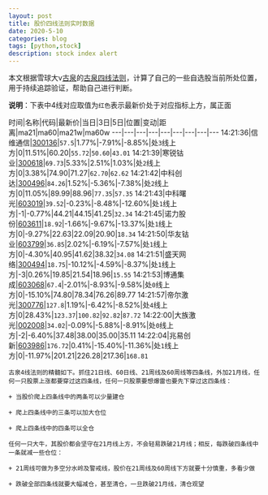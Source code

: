 ```yaml
---
layout: post
title: 股价四线法则实时数据
date: 2020-5-10
categories: blog
tags: [python,stock]
description: stock index alert
---
```



本文根据雪球大v[古泉](https://xueqiu.com/u/7148646888)的[古泉四线法则](https://xueqiu.com/7148646888/130498192)，计算了自己的一些自选股当前所处位置，用于持续追踪验证，帮助自己进行判断。

**说明**：下表中4线对应取值为`红色`表示最新价处于对应指标上方，属正面

时间|名称|代码|最新价|当日|3日|5日|位置|变动|距离|ma21|ma60|ma21w|ma60w
---|---|---|---|---|---|---|---|---
14:21:36|信维通信|[300136](https://xueqiu.com/S/SZ300136)|`57.5`|1.77%|-7.91%|-8.85%|处`3`线上方|0|11.51%|60.20|`55.72`|`50.60`|`43.01`
14:21:39|寒锐钴业|[300618](https://xueqiu.com/S/SZ300618)|`69.73`|5.33%|2.51%|1.03%|处`2`线上方|0|3.38%|74.90|71.27|`62.70`|`62.62`
14:21:42|中科创达|[300496](https://xueqiu.com/S/SZ300496)|`84.26`|1.52%|-5.36%|-7.38%|处`2`线上方|0|11.05%|89.99|88.96|`77.35`|`57.35`
14:21:43|中科曙光|[603019](https://xueqiu.com/S/SH603019)|`39.52`|-0.23%|-8.48%|-12.60%|处`1`线上方|-1|-0.77%|44.21|44.15|41.25|`32.34`
14:21:45|诺力股份|[603611](https://xueqiu.com/S/SH603611)|`18.92`|-1.66%|-9.67%|-13.37%|处`1`线上方|0|-9.27%|22.63|22.09|20.90|`18.34`
14:21:50|华友钴业|[603799](https://xueqiu.com/S/SH603799)|`36.85`|2.02%|-6.19%|-7.57%|处`1`线上方|0|-4.30%|40.95|41.62|38.32|`34.08`
14:21:51|盛天网络|[300494](https://xueqiu.com/S/SZ300494)|`18.75`|-10.12%|-4.59%|-8.37%|处`1`线上方|-3|0.26%|19.85|21.54|18.96|`15.55`
14:21:53|博通集成|[603068](https://xueqiu.com/S/SH603068)|`67.4`|-2.01%|-8.93%|-9.58%|处`0`线上方|0|-15.10%|74.80|78.34|76.26|89.77
14:21:57|帝尔激光|[300776](https://xueqiu.com/S/SZ300776)|`127.8`|1.19%|-6.42%|-8.52%|处`4`线上方|0|28.43%|`123.37`|`100.82`|`92.82`|`87.72`
14:22:00|大族激光|[002008](https://xueqiu.com/S/SZ002008)|`34.02`|-0.09%|-5.88%|-8.91%|处`0`线上方|-2|-6.40%|37.48|38.00|35.00|35.11
14:22:04|兆易创新|[603986](https://xueqiu.com/S/SH603986)|`176.72`|0.41%|-15.40%|-11.36%|处`1`线上方|0|-11.97%|201.21|226.28|217.36|`168.81`

```
古泉4线法则的精髓如下。抓住21日线、60日线、21周线及60周线等四条线，外加21月线，任何一只股票上涨都要穿过这四条线，任何一只股票要想爆雷也要先下穿过这四条线：

+ 当股价爬上四条线中的两条可以少量建仓

+ 爬上四条线中的三条可以加大仓位

+ 爬上四条线中的四条可以全仓

任何一只大牛，其股价都会坚守在21月线上方，不会轻易跌破21月线；相反，每跌破四条线中一条就减一些仓位：

+ 21周线可做为多空分水岭及警戒线，股价在21周线及60周线下方就要十分慎重，多看少做

+ 跌破全部四条线就要大幅减仓，甚至清仓，一旦跌破21月线，清仓观望
```